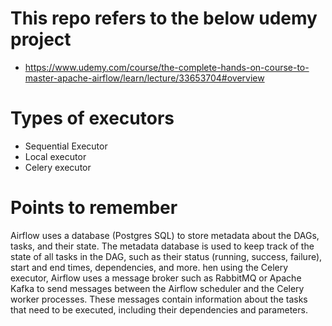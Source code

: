 
# This repo refers to the below udemy project 
- https://www.udemy.com/course/the-complete-hands-on-course-to-master-apache-airflow/learn/lecture/33653704#overview


# Types of executors

- Sequential Executor
- Local executor
- Celery executor

# Points to remember

Airflow uses a database (Postgres SQL) to store metadata about the DAGs, tasks, and their state. The metadata database is used to keep track of the state of all tasks in the DAG, such as their status (running, success, failure), start and end times, dependencies, and more. hen using the Celery executor, Airflow uses a message broker such as RabbitMQ or Apache Kafka to send messages between the Airflow scheduler and the Celery worker processes. These messages contain information about the tasks that need to be executed, including their dependencies and parameters.

